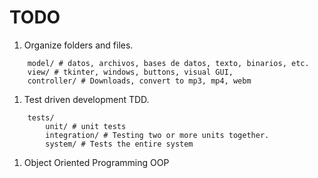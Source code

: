 # TODO

1. Organize folders and files.
```shell
    model/ # datos, archivos, bases de datos, texto, binarios, etc.
    view/ # tkinter, windows, buttons, visual GUI,
    controller/ # Downloads, convert to mp3, mp4, webm
```

1. Test driven development TDD.
```shell
    tests/
        unit/ # unit tests
        integration/ # Testing two or more units together.
        system/ # Tests the entire system
```

1. Object Oriented Programming OOP